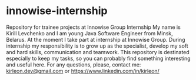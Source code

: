 # innowise-internship
Repository for trainee projects at Innowise Group Internship
My name is Kirill Levchenko and I am young Java Software Engineer from Minsk, Belarus. At the moment I take part at internship at Innowise Group. During internship my responsibility is to grow up as the specialist, develop my soft and hard skills, communication and teamwork. This repository is destinated especially to keep my tasks, so you can probably find something interesting and useful here. For any questions, please, contact me: kirleon.dev@gmail.com or https://www.linkedin.com/in/kirleon/

